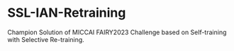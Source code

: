# SSL-IAN-Retraining
Champion Solution of MICCAI FAIRY2023 Challenge based on Self-training with Selective Re-training.
